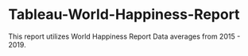 # Tableau-World-Happiness-Report
This report utilizes World Happiness Report Data averages from 2015 - 2019. 
